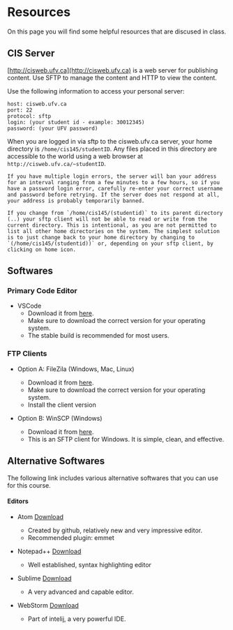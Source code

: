 # Resources

On this page you will find some helpful resources that are discused in class.

## CIS Server

[http://cisweb.ufv.ca](http://cisweb.ufv.ca) is a web server for publishing content. Use SFTP to manage the content and HTTP to view the content.

Use the following information to access your personal server:

```{code-block} text
host: cisweb.ufv.ca
port: 22
protocol: sftp
login: (your student id - example: 30012345)
password: (your UFV password)
```

When you are logged in via sftp to the cisweb.ufv.ca server, your home directory is `/home/cis145/studentID`. Any files placed in this directory are accessible to the world using a web browser at `http://cisweb.ufv.ca/~studentID`.

```{warning}
If you have multiple login errors, the server will ban your address for an interval ranging from a few minutes to a few hours, so if you have a password login error, carefully re-enter your correct username and password before retrying. If the server does not respond at all, your address is probably temporarily banned.
```

```{tip}
If you change from `/home/cis145/(studentid)` to its parent directory (..) your sftp client will not be able to read or write from the current directory. This is intentional, as you are not permitted to list all other home directories on the system. The simplest solution is to just change back to your home directory by changing to `(/home/cis145/(studentid))` or, depending on your sftp client, by clicking on home icon.
```

## Softwares

### Primary Code Editor

- VSCode
    - Download it from [here](https://code.visualstudio.com/download).
    - Make sure to download the correct version for your operating system.
    - The stable build is recommended for most users.

### FTP Clients

- Option A: FileZila (Windows, Mac, Linux)
    - Download it from [here](https://filezilla-project.org/download.php?type=client).
    - Make sure to download the correct version for your operating system.
    - Install the client version

- Option B: WinSCP (Windows)
    - Download it from [here](https://winscp.net/eng/download.php).
    - This is an SFTP client for Windows. It is simple, clean, and effective.

## Alternative Softwares

The following link includes various alternative softwares that you can use for this course.

#### Editors

- Atom [Download](https://atom.io/)
    - Created by github, relatively new and very impressive editor.
    - Recommended plugin: emmet

- Notepad++ [Download](https://notepad-plus-plus.org)
    - Well established, syntax highlighting editor

- Sublime [Download](https://www.sublimetext.com/3)
    - A very advanced and capable editor.

- WebStorm [Download](https://www.jetbrains.com/webstorm/download)
    - Part of intelij, a very powerful IDE.


